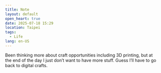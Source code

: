 ```yaml
---
title: Note
layout: default
open_heart: true
date: 2025-07-18 15:29
location: Taipei
tags: 
  - Life
lang: en-US
---
```


Been thinking more about craft opportunities including 3D printing, but at the end of the day I just don’t want to have more stuff. Guess I’ll have to go back to digital crafts.
